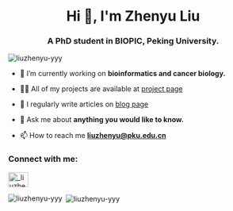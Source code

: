 <h1 align="center">Hi 👋, I'm Zhenyu Liu</h1>
<h3 align="center">A PhD student in BIOPIC, Peking University.</h3>

<p align="left"> <img src="https://komarev.com/ghpvc/?username=liuzhenyu-yyy&label=Profile%20views&color=0e75b6&style=flat" alt="liuzhenyu-yyy" /> </p>

- 🔭 I’m currently working on **bioinformatics and cancer biology.**

- 👨‍💻 All of my projects are available at [project page](https://liuzhenyu-yyy.github.io/project)

- 📝 I regularly write articles on [blog page](https://liuzhenyu-yyy.github.io/blog)

- 💬 Ask me about **anything you would like to know.**

- 📫 How to reach me **liuzhenyu@pku.edu.cn**

<h3 align="left">Connect with me:</h3>
<p align="left">
<a href="https://twitter.com/_liuzhenyu" target="blank"><img align="center" src="https://raw.githubusercontent.com/rahuldkjain/github-profile-readme-generator/master/src/images/icons/Social/twitter.svg" alt="_liuzhenyu" height="30" width="40" /></a>
</p>
<p><img align="left" src="https://github-readme-stats.vercel.app/api/top-langs?username=liuzhenyu-yyy&show_icons=true&locale=en&layout=compact" alt="liuzhenyu-yyy" /></p>
<p>&nbsp;<img align="center" src="https://github-readme-stats.vercel.app/api?username=liuzhenyu-yyy&show_icons=true&locale=en" alt="liuzhenyu-yyy" /></p>


